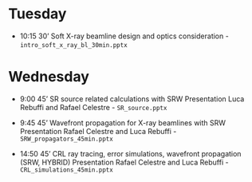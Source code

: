 Tuesday
=======

- 10:15 30’ Soft X-ray beamline design and optics consideration - ```intro_soft_x_ray_bl_30min.pptx```

Wednesday
=========

- 9:00 45’ SR source related calculations with SRW
Presentation Luca Rebuffi and Rafael Celestre - ```SR_source.pptx```

- 9:45 45’ Wavefront propagation for X-ray beamlines with SRW
Presentation Rafael Celestre and Luca Rebuffi - ```SRW_propagators_45min.pptx```

- 14:50 45’ CRL ray tracing, error simulations, wavefront propagation (SRW, HYBRID)
Presentation Rafael Celestre and Luca Rebuffi - ```CRL_simulations_45min.pptx```

